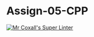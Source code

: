 # Assign-05-CPP
[![Mr Coxall's Super Linter](https://github.com/ICS3U-Programming-NathanA/Assign-05-CPP/workflows/Mr%20Coxall's%20Super%20Linter/badge.svg)](https://github.com/ICS3U-Programming-NathanA/Assign-05-CPP/actions/)
